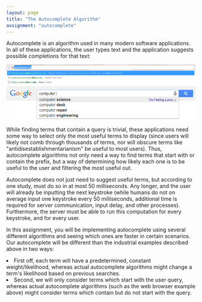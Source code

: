 ```yaml
---
layout: page
title: "The Autocomplete Algorithm"
assignment: "autocomplete"
---
```


Autocomplete is an algorithm used in many modern software applications. In all of these applications, the user types text and the application suggests possible completions for that text:

<img src="img/browser_example.png" alt="Splice">
<img src="img/google_example.png" alt="Splice">

While finding terms that contain a query is trivial, these applications need some way to select only the most useful terms to display (since users will likely not comb through thousands of terms, nor will obscure terms like "antidisestablishmentarianism" be useful to most users). Thus, autocomplete algorithms not only need a way to find terms that start with or contain the prefix, but a way of determining how likely each one is to be useful to the user and filtering the most useful out. 

Autocomplete does not just need to suggest useful terms, but according to one study, must do so in at most 50 milliseconds. Any longer, and the user will already be inputting the next keystroke (while humans do not on average input one keystroke every 50 milliseconds, additional time is required for server communication, input delay, and other processes). Furthermore, the server must be able to run this computation for every keystroke, and for every user.

In this assignment, you will be implementing autocomplete using several different algorithms and seeing which ones are faster in certain scenarios. Our autocomplete will be different than the industrial examples described above in two ways:
<li>First off, each term will have a predetermined, constant weight/likelihood, whereas actual autocomplete algorithms might change a term's likelihood based on previous searches.</li>
<li>Second, we will only consider terms which start with the user query, whereas actual autocomplete algorithms (such as the web browser example above) might consider terms which contain but do not start with the query.</li>